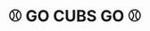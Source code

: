 # ⚾️ GO CUBS GO ⚾️

<!---
cds-bjorn-thorleifsson/cds-bjorn-thorleifsson is a ✨ special ✨ repository because its `README.md` (this file) appears on your GitHub profile.
You can click the Preview link to take a look at your changes.
--->
